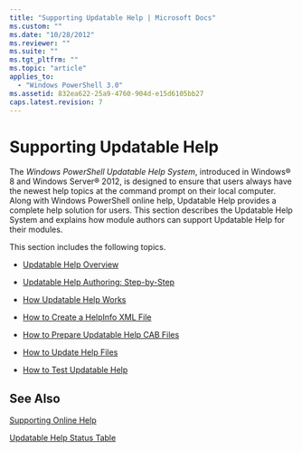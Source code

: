 ```yaml
---
title: "Supporting Updatable Help | Microsoft Docs"
ms.custom: ""
ms.date: "10/28/2012"
ms.reviewer: ""
ms.suite: ""
ms.tgt_pltfrm: ""
ms.topic: "article"
applies_to:
  - "Windows PowerShell 3.0"
ms.assetid: 832ea622-25a9-4760-904d-e15d6105bb27
caps.latest.revision: 7
---
```

# Supporting Updatable Help

The *Windows PowerShell Updatable Help System*, introduced in Windows® 8 and Windows Server® 2012, is designed to ensure that users always have the newest help topics at the command prompt on their local computer. Along with Windows PowerShell online help, Updatable Help provides a complete help solution for users. This section describes the Updatable Help System and explains how module authors can support Updatable Help for their modules.

This section includes the following topics.

- [Updatable Help Overview](./updatable-help-overview.md)

- [Updatable Help Authoring: Step-by-Step](./updatable-help-authoring-step-by-step.md)

- [How Updatable Help Works](./how-updatable-help-works.md)

- [How to Create a HelpInfo XML File](./how-to-create-a-helpinfo-xml-file.md)

- [How to Prepare Updatable Help CAB Files](./how-to-prepare-updatable-help-cab-files.md)

- [How to Update Help Files](./how-to-update-help-files.md)

- [How to Test Updatable Help](./how-to-test-updatable-help.md)

## See Also

[Supporting Online Help](./supporting-online-help.md)

[Updatable Help Status Table](https://www.microsoft.com/en-us/itpro/windows)
